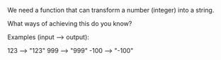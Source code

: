 We need a function that can transform a number (integer) into a string.

What ways of achieving this do you know?

Examples (input --> output):

123  --> "123"
999  --> "999"
-100 --> "-100"

